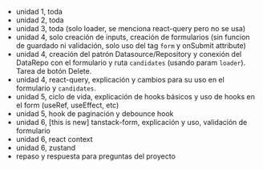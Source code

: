 - unidad 1, toda
- unidad 2, toda
- unidad 3, toda (solo loader, se menciona react-query pero no se usa)
- unidad 4, solo creación de inputs, creación de formularios (sin funcion de guardado ni validación, solo uso del tag `form` y onSubmit attribute)
- unidad 4, creación del patrón Datasource/Repository y conexión del DataRepo con el formulario y ruta `candidates` (usando param `loader`). Tarea de botón Delete.
- unidad 4, react-query, explicación y cambios para su uso en el formulario y `candidates`.
- unidad 5, ciclo de vida, explicación de hooks básicos y uso de hooks en el form (useRef, useEffect, etc)
- unidad 5, hook de paginación y debounce hook
- unidad 6, [this is new] tanstack-form, explicación y uso, validación de formulario
- unidad 6, react context
- unidad 6, zustand
- repaso y respuesta para preguntas del proyecto
